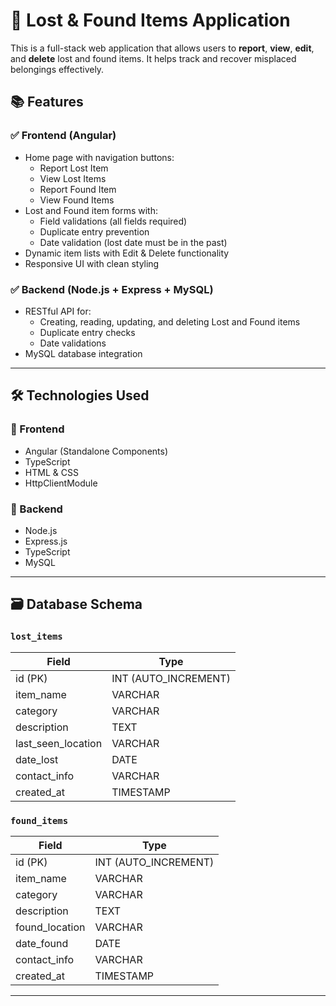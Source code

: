 # 🧳 Lost & Found Items Application

This is a full-stack web application that allows users to **report**, **view**, **edit**, and **delete** lost and found items. It helps track and recover misplaced belongings effectively.

## 📚 Features

### ✅ Frontend (Angular)
- Home page with navigation buttons:
  - Report Lost Item
  - View Lost Items
  - Report Found Item
  - View Found Items
- Lost and Found item forms with:
  - Field validations (all fields required)
  - Duplicate entry prevention
  - Date validation (lost date must be in the past)
- Dynamic item lists with Edit & Delete functionality
- Responsive UI with clean styling

### ✅ Backend (Node.js + Express + MySQL)
- RESTful API for:
  - Creating, reading, updating, and deleting Lost and Found items
  - Duplicate entry checks
  - Date validations
- MySQL database integration

---

## 🛠 Technologies Used

### 🔹 Frontend
- Angular (Standalone Components)
- TypeScript
- HTML & CSS
- HttpClientModule

### 🔹 Backend
- Node.js
- Express.js
- TypeScript
- MySQL


---

## 🗃 Database Schema

### `lost_items`
| Field              | Type         |
|-------------------|--------------|
| id (PK)           | INT (AUTO_INCREMENT) |
| item_name         | VARCHAR      |
| category          | VARCHAR      |
| description       | TEXT         |
| last_seen_location| VARCHAR      |
| date_lost         | DATE         |
| contact_info      | VARCHAR      |
| created_at        | TIMESTAMP    |

### `found_items`
| Field              | Type         |
|-------------------|--------------|
| id (PK)           | INT (AUTO_INCREMENT) |
| item_name         | VARCHAR      |
| category          | VARCHAR      |
| description       | TEXT         |
| found_location    | VARCHAR      |
| date_found        | DATE         |
| contact_info      | VARCHAR      |
| created_at        | TIMESTAMP    |

---


